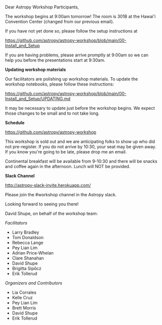 Dear Astropy Workshop Participants,

The workshop begins at 9:00am tomorrow! The room is 301B at the Hawai'i Convention Center (changed
from our previous email).

If you have not yet done so, please follow the setup instructions at

https://github.com/astropy/astropy-workshop/blob/main/00-Install_and_Setup

If you are having problems, please arrive promptly at 9:00am so we can help you before the presentations
start at 9:30am.

__Updating workshop materials__

Our facilitators are polishing up workshop materials. To update the workshop notebooks, please follow
these instructions:

https://github.com/astropy/astropy-workshop/blob/main/00-Install_and_Setup/UPDATING.md

It may be necessary to update just before the workshop begins. We expect those changes to be small and
to not take long.

__Schedule__

https://github.com/astropy/astropy-workshop

This workshop is sold out and we are anticipating folks to show up who did not pre-register. If you do not
arrive by 10:30, your seat may be given away. If you know you're going to be late, please drop me an email.

Continental breakfast will be available from 9-10:30 and there will be snacks and coffee again in the afternoon. Lunch will NOT be provided.

__Slack Channel__

http://astropy-slack-invite.herokuapp.com/

Please join the #workshop channel in the Astropy slack.

Looking forward to seeing you there!

David Shupe, on behalf of the workshop team:

_Facilitators_
* Larry Bradley
* Tom Donaldson
* Rebecca Lange
* Pey Lian Lim
* Adrian Price-Whelan
* Clare Shanahan
* David Shupe
* Brigitta Sipőcz
* Erik Tollerud

_Organizers and Contributors_
* Lia Corrales
* Kelle Cruz
* Pey Lian Lim
* Brett Morris
* David Shupe
* Erik Tollerud

